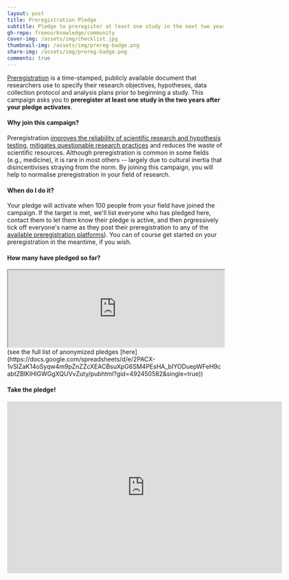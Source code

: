 ```yaml
---
layout: post
title: Preregistration Pledge
subtitle: Pledge to preregister at least one study in the next two years, along with 100 of your peers
gh-repo: freeourknowledge/community
cover-img: /assets/img/checklist.jpg
thumbnail-img: /assets/img/prereg-badge.png
share-img: /assets/img/prereg-badge.png
comments: true
---
```


[Preregistration](https://help.osf.io/hc/en-us/articles/360019738834-Create-a-Preregistration#Go-to-the-OSF-Prereg-Challenge-landing-page) is a time-stamped, publicly available document that researchers use to specify their research objectives, hypotheses, data collection protocol and analysis plans prior to beginning a study. This campaign asks you to **preregister at least one study in the two years after your pledge activates**.

#### Why join this campaign?
Preregistration [improves the reliability of scientific research and hypothesis testing](https://www.pnas.org/content/115/11/2600#sec-15), [mitigates questionable research practices](https://www.pnas.org/content/115/11/2600) and reduces the waste of scientific resources. Although preregistration is common in some fields (e.g., medicine), it is rare in most others -- largely due to cultural inertia that disincentivises straying from the norm. By joining this campaign, you will help to normalise preregistration in your field of research. 

#### When do I do it?
Your pledge will activate when 100 people from your field have joined the campaign. If the target is met, we'll list everyone who has pledged here, contact them to let them know their pledge is active, and then prgressively tick off everyone's name as they post their preregistration to any of the [available preregistration platforms](https://osf.io/zab38/wiki/home/?view)). You can of course get started on your preregistration in the meantime, if you wish.

#### How many have pledged so far?
<iframe width='100%' height='180' src="https://docs.google.com/spreadsheets/d/e/2PACX-1vSIZaK14oSyqw4m9pZnZZcXEACBsuXpG6SM4PEsHA_bIYODuepWFeH9cabtZBlKlHlGWGgXQUVvZuty/pubhtml?gid=1236919136&amp;single=true&amp;widget=true&amp;headers=false"></iframe>
(see the full list of anonymized pledges [here](https://docs.google.com/spreadsheets/d/e/2PACX-1vSIZaK14oSyqw4m9pZnZZcXEACBsuXpG6SM4PEsHA_bIYODuepWFeH9cabtZBlKlHlGWGgXQUVvZuty/pubhtml?gid=492450582&single=true))

#### Take the pledge!
<iframe src="https://docs.google.com/forms/d/e/1FAIpQLSf8RflGizFJZamE874o8aDOhyU7UsNByR4dLmzhOtEOiu8KRQ/viewform?embedded=true" width="640" height="400" frameborder="0" marginheight="0" marginwidth="0">Loading…</iframe>



